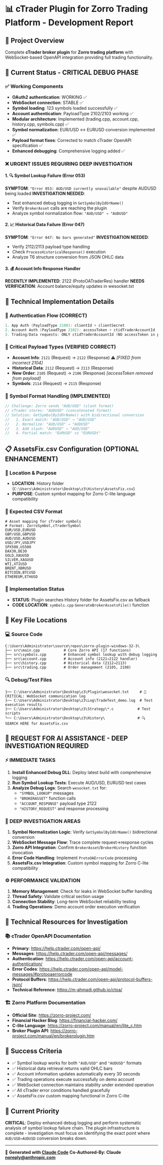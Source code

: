 # 📊 cTrader Plugin for Zorro Trading Platform - Development Report

## 🎯 Project Overview
Complete **cTrader broker plugin** for **Zorro trading platform** with WebSocket-based OpenAPI integration providing full trading functionality.

## 🚀 Current Status - CRITICAL DEBUG PHASE

### ✅ **Working Components**
- **OAuth2 authentication**: WORKING ✅
- **WebSocket connection**: STABLE ✅
- **Symbol loading**: 123 symbols loaded successfully ✅
- **Account authentication**: PayloadType 2102/2103 working ✅
- **Modular architecture**: Implemented (trading.cpp, account.cpp, history.cpp, symbols.cpp) ✅
- **Symbol normalization**: EUR/USD ↔ EURUSD conversion implemented ✅
- **Payload format fixes**: Corrected to match cTrader OpenAPI specification ✅
- **Enhanced debugging**: Comprehensive logging added ✅

### ❌ **URGENT ISSUES REQUIRING DEEP INVESTIGATION**

#### 1. 🔍 **Symbol Lookup Failure (Error 053)**
**SYMPTOM**: `"Error 053: AUD/USD currently unavailable"` despite AUDUSD being loaded
**INVESTIGATION NEEDED**:
- Test enhanced debug logging in `GetSymbolByIdOrName()`
- Verify `BrokerAsset` calls are reaching the plugin
- Analyze symbol normalization flow: `"AUD/USD" → "AUDUSD"`

#### 2. 📈 **Historical Data Failure (Error 047)**
**SYMPTOM**: `"Error 047: No bars generated"`
**INVESTIGATION NEEDED**:
- Verify 2112/2113 payload type handling
- Check `ProcessHistoricalResponse()` execution
- Analyze T6 structure conversion from JSON OHLC data

#### 3. 💰 **Account Info Response Handler**
**RECENTLY IMPLEMENTED**: 2122 (ProtoOATraderRes) handler
**NEEDS VERIFICATION**: Account balance/equity updates in wesocket.txt

## 🔧 Technical Implementation Details

### 🔐 **Authentication Flow (CORRECT)**
```cpp
1. App Auth (PayloadType 2100): clientId + clientSecret
2. Account Auth (PayloadType 2102): accessToken + ctidTraderAccountId
3. Trading/Data requests: ONLY ctidTraderAccountId (NO accessToken in payload!)
```

### 📡 **Critical Payload Types (VERIFIED CORRECT)**
- **Account Info**: `2121` (Request) → `2122` (Response) ⚠️ *[FIXED from incorrect 2104]*
- **Historical Data**: `2112` (Request) → `2113` (Response)
- **New Order**: `2105` (Request) → `2106` (Response) *[accessToken removed from payload]*
- **Symbols**: `2114` (Request) → `2115` (Response)

### 🔄 **Symbol Format Handling (IMPLEMENTED)**
```cpp
// Challenge: Zorro sends "AUD/USD" (slash format)
// cTrader stores: "AUDUSD" (concatenated format)
// Solution: GetSymbolByIdOrName() with bidirectional conversion
//   1. Exact match: "AUD/USD" → "AUD/USD"
//   2. Normalize: "AUD/USD" → "AUDUSD"
//   3. Add slash: "AUDUSD" → "AUD/USD"
//   4. Partial match: "EURUSD" vs "EURUSDt"
```

## 📋 **AssetsFix.csv Configuration (OPTIONAL ENHANCEMENT)**

### 📍 **Location & Purpose**
- **LOCATION**: History folder (`C:\Users\Administrator\Desktop\z3\History\AssetsFix.csv`)
- **PURPOSE**: Custom symbol mapping for Zorro C-lite language compatibility

### 📝 **Expected CSV Format**
```csv
# Asset mapping for cTrader symbols
# Format: ZorroSymbol,cTraderSymbol
EUR/USD,EURUSD
GBP/USD,GBPUSD
AUD/USD,AUDUSD
USD/JPY,USDJPY
SPX500,US500
DAX30,DE30
GOLD,XAUUSD
SILVER,XAGUSD
WTI,XTIUSD
BRENT,XBRUSD
BITCOIN,BTCUSD
ETHEREUM,ETHUSD
```

### 🔧 **Implementation Status**
- **STATUS**: Plugin searches History folder for AssetsFix.csv as fallback
- **CODE LOCATION**: `symbols.cpp` `GenerateBrokerAssetsFile()` function

## 📂 **Key File Locations**

### 💻 **Source Code**
```
C:\Users\Administrator\source\repos\zorro-plugin-windows-32-3\
├── src\main.cpp           # Core Zorro API (17 functions)
├── src\symbols.cpp        # Enhanced symbol lookup with debug logging
├── src\account.cpp        # Account info (2121→2122 handler)
├── src\history.cpp        # Historical data (2112→2113)
├── src\trading.cpp        # Order management (2105, 2108)
```

### 🔍 **Debug/Test Files**
```
├── C:\Users\Administrator\Desktop\z3\Plugin\wesocket.txt     # 🚨 CRITICAL: WebSocket communication log
├── C:\Users\Administrator\Desktop\z3\Log\TradeTest_demo.log  # Test execution results
├── C:\Users\Administrator\Desktop\z3\Strategy\*.c           # Test scripts
└── C:\Users\Administrator\Desktop\z3\History\               # 🔍 SEARCH HERE for AssetsFix.csv
```

## 🤖 **REQUEST FOR AI ASSISTANCE - DEEP INVESTIGATION REQUIRED**

### ⚡ **IMMEDIATE TASKS**
1. **Install Enhanced Debug DLL**: Deploy latest build with comprehensive logging
2. **Run Symbol Lookup Tests**: Execute AUD/USD, EURUSD test cases
3. **Analyze Debug Logs**: Search `wesocket.txt` for:
   - `"SYMBOL_LOOKUP"` messages
   - `"BROKERASSET"` function calls
   - `"ACCOUNT_RESPONSE"` payload type 2122
   - `"HISTORY_REQUEST"` and response processing

### 🔬 **DEEP INVESTIGATION AREAS**
1. **Symbol Normalization Logic**: Verify `GetSymbolByIdOrName()` bidirectional conversion
2. **WebSocket Message Flow**: Trace complete request→response cycles
3. **Zorro API Integration**: Confirm `BrokerAsset`/`BrokerHistory` function invocation
4. **Error Code Handling**: Implement `ProtoOAErrorCode` processing
5. **AssetsFix.csv Integration**: Custom symbol mapping for Zorro C-lite compatibility

### ⚙️ **PERFORMANCE VALIDATION**
1. **Memory Management**: Check for leaks in WebSocket buffer handling
2. **Thread Safety**: Validate critical section usage
3. **Connection Stability**: Long-term WebSocket reliability testing
4. **Trading Operations**: Demo account order execution verification

## 🔗 **Technical Resources for Investigation**

### 📚 **cTrader OpenAPI Documentation**
- **Primary**: https://help.ctrader.com/open-api/
- **Messages**: https://help.ctrader.com/open-api/messages/
- **Authentication**: https://help.ctrader.com/open-api/account-authentication/
- **Error Codes**: https://help.ctrader.com/open-api/model-messages/#protooaerrorcode
- **Protocol Buffers**: https://help.ctrader.com/open-api/protocol-buffers-json/
- **Technical Reference**: https://m-ahmadi.github.io/ctoa/

### 🏗️ **Zorro Platform Documentation**
- **Official Site**: https://zorro-project.com/
- **Financial Hacker Blog**: https://financial-hacker.com/
- **C-lite Language**: https://zorro-project.com/manual/en/lite_c.htm
- **Broker Plugin API**: https://zorro-project.com/manual/en/brokerplugin.htm

## 🎯 **Success Criteria**
- ✅ Symbol lookup works for both `"AUD/USD"` and `"AUDUSD"` formats
- ✅ Historical data retrieval returns valid OHLC bars
- ✅ Account information updates automatically every 30 seconds
- ✅ Trading operations execute successfully on demo account
- ✅ WebSocket connection maintains stability under extended operation
- ✅ All cTrader error conditions handled gracefully
- ✅ AssetsFix.csv custom mapping functional in Zorro C-lite

## 🚨 **Current Priority**
**CRITICAL**: Deploy enhanced debug logging and perform systematic analysis of symbol lookup failure chain. The plugin infrastructure is complete - investigation must focus on identifying the exact point where `AUD/USD→AUDUSD` conversion breaks down.

---
🤖 **Generated with [Claude Code](https://claude.com/claude-code)**
**Co-Authored-By: Claude <noreply@anthropic.com>**
